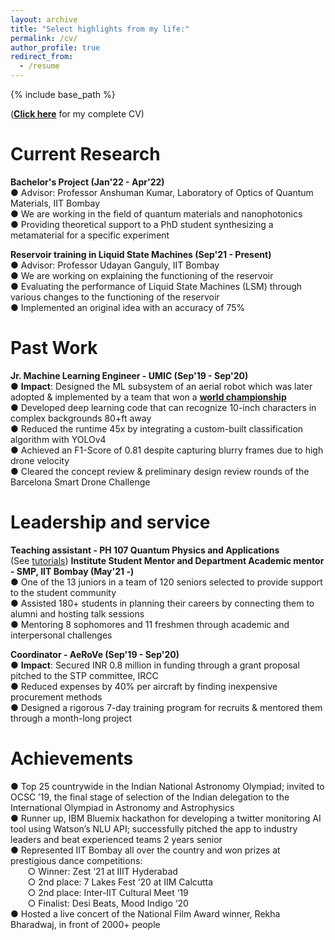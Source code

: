 ```yaml
---
layout: archive
title: "Select highlights from my life:"
permalink: /cv/
author_profile: true
redirect_from:
  - /resume
---
```


{% include base_path %}

([**Click here**](/files/CV-Mithil-Vakde.pdf) for my complete CV)  


Current Research
======
**Bachelor's Project (Jan'22 - Apr'22)**  
● Advisor: Professor Anshuman Kumar, Laboratory of Optics of Quantum Materials, IIT Bombay  
● We are working in the field of quantum materials and nanophotonics  
● Providing theoretical support to a PhD student synthesizing a metamaterial for a specific experiment

**Reservoir training in Liquid State Machines (Sep'21 - Present)**  
● Advisor: Professor Udayan Ganguly, IIT Bombay  
● We are working on explaining the functioning of the reservoir  
● Evaluating the performance of Liquid State Machines (LSM) through various changes to the functioning of the reservoir  
● Implemented an original idea with an accuracy of 75%

Past Work
======
**Jr. Machine Learning Engineer - UMIC (Sep'19 - Sep'20)**  
● **Impact**: Designed the ML subsystem of an aerial robot which was later adopted & implemented by a team that won a [**world championship**](http://www.aerialroboticscompetition.org/simulation_challenge.php)  
● Developed deep learning code that can recognize 10-inch characters in complex backgrounds 80+ft away  
●	Reduced the runtime 45x by integrating a custom-built classification algorithm with YOLOv4  
●	Achieved an F1-Score of 0.81 despite capturing blurry frames due to high drone velocity  
●	Cleared the concept review & preliminary design review rounds of the Barcelona Smart Drone Challenge  

<!-- Skills
======
General Programming - Python, MATLAB
Machine learning - TensorFlow, Keras
Other - LTspice, Arduino IDE, AutoCAD, SOLIDWORKS -->

<!-- Teaching
======
  <ul>{% for post in site.teaching %}
    {% include archive-single-cv.html %}
  {% endfor %}</ul> -->

Leadership and service
======
**Teaching assistant - PH 107 Quantum Physics and Applications**  
(See [tutorials](/tutorials))
**Institute Student Mentor and Department Academic mentor - SMP, IIT Bombay (May'21 -)**  
● One of the 13 juniors in a team of 120 seniors selected to provide support to the student community  
●	Assisted 180+ students in planning their careers by connecting them to alumni and hosting talk sessions  
●	Mentoring 8 sophomores and 11 freshmen through academic and interpersonal challenges  

**Coordinator - AeRoVe (Sep'19 - Sep'20)**  
● **Impact**: Secured INR 0.8 million in funding through a grant proposal pitched to the STP committee, IRCC  
●	Reduced expenses by 40% per aircraft by finding inexpensive procurement methods  
● Designed a rigorous 7-day training program for recruits & mentored them through a month-long project  

Achievements
======
●	Top 25 countrywide in the Indian National Astronomy Olympiad; invited to OCSC ’19, the final stage of selection of the Indian delegation to the International Olympiad in Astronomy and Astrophysics  
●	Runner up, IBM Bluemix hackathon for developing a twitter monitoring AI tool using Watson’s NLU
API; successfully pitched the app to industry leaders and beat experienced teams 2 years senior  
●	Represented IIT Bombay all over the country and won prizes at prestigious dance competitions:  
&nbsp; &nbsp; &nbsp; &nbsp;○	Winner: Zest ‘21 at IIIT Hyderabad  
&nbsp; &nbsp; &nbsp; &nbsp;○	2nd place: 7 Lakes Fest ‘20 at IIM Calcutta  
&nbsp; &nbsp; &nbsp; &nbsp;○	2nd place: Inter-IIT Cultural Meet ‘19  
&nbsp; &nbsp; &nbsp; &nbsp;○	Finalist: Desi Beats, Mood Indigo ‘20  
●	Hosted a live concert of the National Film Award winner, Rekha Bharadwaj, in front of 2000+ people
